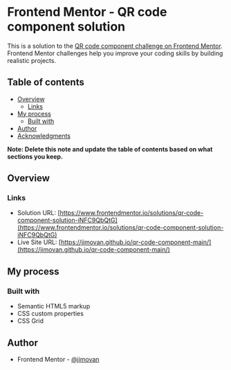 # Frontend Mentor - QR code component solution

This is a solution to the [QR code component challenge on Frontend Mentor](https://www.frontendmentor.io/challenges/qr-code-component-iux_sIO_H). Frontend Mentor challenges help you improve your coding skills by building realistic projects. 

## Table of contents

- [Overview](#overview)
  - [Links](#links)
- [My process](#my-process)
  - [Built with](#built-with)
- [Author](#author)
- [Acknowledgments](#acknowledgments)

**Note: Delete this note and update the table of contents based on what sections you keep.**

## Overview

### Links

- Solution URL: [https://www.frontendmentor.io/solutions/qr-code-component-solution-iNFC9QbQtG](https://www.frontendmentor.io/solutions/qr-code-component-solution-iNFC9QbQtG)
- Live Site URL: [https://jimovan.github.io/qr-code-component-main/](https://jimovan.github.io/qr-code-component-main/)

## My process

### Built with

- Semantic HTML5 markup
- CSS custom properties
- CSS Grid

## Author
- Frontend Mentor - [@jimovan](https://www.frontendmentor.io/profile/jimovan)
